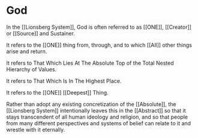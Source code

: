 # God

In the [[Lionsberg System]], God is often referred to as [[ONE]], [[Creator]] or [[Source]] and Sustainer. 

It refers to the [[ONE]] thing from, through, and to which [[All]] other things arise and return. 

It refers to That Which Lies At The Absolute Top of the Total Nested Hierarchy of Values.

It refers to That Which Is In The Highest Place. 

It refers to the [[ONE]] [[Deepest]] Thing. 

Rather than adopt any existing concretization of the [[Absolute]], the [[Lionsberg System]] intentionally leaves this in the [[Abstract]] so that it stays transcendent of all human ideology and religion, and so that people from many different perspectives and systems of belief can relate to it and wrestle with it eternally. 
